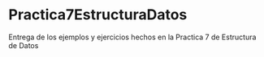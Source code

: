 # Practica7EstructuraDatos

Entrega de los ejemplos y ejercicios hechos en la Practica 7 de Estructura de Datos
